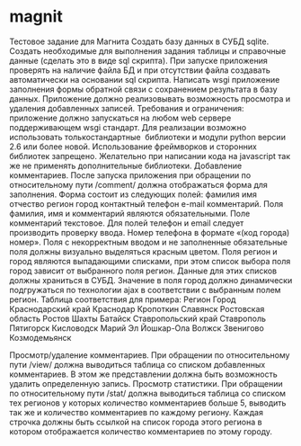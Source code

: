 # magnit
Тестовое задание для Магнита
Создать базу данных  в СУБД sqlite. Создать необходимые для выполнения задания таблицы и справочные данные (сделать это в виде sql скрипта). При запуске приложения проверять на наличие файла БД и при отсутствии файла создавать автоматически на основании sql скрипта.
Написать wsgi приложение заполнения формы обратной связи с сохранением результата в базу данных. Приложение должно реализовывать возможность просмотра и удаления добавленных записей.
Требования и ограничения: приложение должно запускаться на любом web сервере поддерживающем wsgi стандарт. Для реализации возможно использовать толькостандартные  библиотеки и модули python версии 2.6 или более новой. Использование фреймворков и сторонних библиотек запрещено. Желательно при написании кода на javascript так же не применять дополнительные библиотеки. 
Добавление комментариев. После запуска приложения при обращении по относительному пути /comment/ должна отображаться форма для заполнения. Форма состоит из следующих полей: 
    фамилия
    имя
    отчество
    регион
    город
    контактный телефон
    e-mail
    комментарий.
Поля фамилия, имя и комментарий являются обязательными. Поле комментарий текстовое. Для полей телефон и email следует производить проверку ввода. Номер телефона в формате «(код города) номер». Поля с некорректным вводом и не заполненные обязательные поля должны визуально выделяться красным цветом. Поля регион и город являются выпадающими списками, при этом список выбора поля город зависит от выбранного поля регион. Данные для этих списков должны храниться в СУБД. Значение в поля город должно динамически подгружаться по технологии ajax в соответствии с выбранным полем регион. Таблица соответствия для примера:
Регион
                                  Город
Краснодарский край
                                  Краснодар
                                  Кропоткин
                                  Славянск
Ростовская область
                                  Ростов
                                  Шахты
                                  Батайск
Ставропольский край
                                  Ставрополь
                                  Пятигорск
                                  Кисловодск
Марий Эл
                                  Йошкар-Ола
                                  Волжск
                                  Звенигово
                                  Козмодемьянск

Просмотр/удаление комментариев. При обращении по относительному пути /view/ должна выводиться таблица со списком добавленных комментариев. В этом же представлении должна быть возможность удалить определенную запись. 
Просмотр статистики. При обращении по относительному пути /stat/ должна выводиться таблица со списком тех регионов у которых количество комментариев больше 5, выводить так же и количество комментариев по каждому региону. Каждая строчка должны быть ссылкой на список города этого региона в котором отображается количество комментариев по этому городу.
